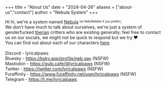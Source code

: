 +++
title = "About Us"
date = "2024-04-26"
aliases = ["about-us","contact"]
author = "Nebula System"
+++

Hi hi, we're a system named [Nebula](https://en.pronouns.page/@lyricalpaws) <sup><sub>(or Neb/Nebbie if you prefer)</sub></sup>.\
We don't have much to talk about ourselves,  we're just a system of genderfucked [therian](/posts/nonhuman) critters who are existing generally; feel free to contact us on our socials, we might not be quick to respond but we try ❤️\
You can find out about each of our characters [here](/posts/headmates)\
\
Discord - lyricalpaws\
Bluesky - https://bsky.app/profile/neb.gay (NSFW)\
Mastodon - https://gulp.cafe/@lyricalpaws (NSFW)\
Twitter - https://twitter.com/lyricalpaws (NSFW)\
Furaffinity - https://www.furaffinity.net/user/lyricalpaws (NSFW)\
Telegram - https://t.me/lyricalpaws